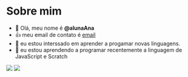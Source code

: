 # Sobre mim
- 👋 Olá, meu nome é **@alunaAna**
- :+1: meu email de contato é [email](o.ana15@escola.pr.gov.br)
- 👀 eu estou interssado em aprender a progamar novas linguagens.
- 🌱 eu estou aprendendo a programar recentemente a linguagem de JavaScript e Scratch

![](https://img.shields.io/badge/Scratch-4D97FF?style=for-the-badge&logo=Scratch&logoColor=white)
![](https://img.shields.io/badge/JavaScript-323330?style=for-the-badge&logo=javascript&logoColor=F7DF1E)
